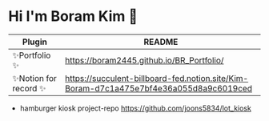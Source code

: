 # Hi I'm Boram Kim 👋

| Plugin | README |
| ------ | ------ |
| ✨Portfolio ✨| https://boram2445.github.io/BR_Portfolio/ |
| ✨Notion for record ✨| https://succulent-billboard-fed.notion.site/Kim-Boram-d7c1a475e7bf4e36a055d8a9c6019ced |

+ hamburger kiosk project-repo https://github.com/joons5834/lot_kiosk
<!--
**boram2445/boram2445** is a ✨ _special_ ✨ repository because its `README.md` (this file) appears on your GitHub profile.

Here are some ideas to get you started:

- 🔭 I’m currently working on ...
- 🌱 I’m currently learning ...
- 👯 I’m looking to collaborate on ...
- 🤔 I’m looking for help with ...
- 💬 Ask me about ...
- 📫 How to reach me: ...
- 😄 Pronouns: ...
- ⚡ Fun fact: ...
-->
